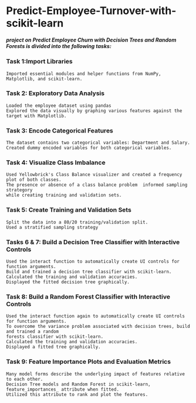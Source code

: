 # Predict-Employee-Turnover-with-scikit-learn

##### project on Predict Employee Churn with Decision Trees and Random Forests is divided into the following tasks:
### Task 1:Import Libraries
    Imported essential modules and helper functions from NumPy, Matplotlib, and scikit-learn.

### Task 2: Exploratory Data Analysis
    Loaded the employee dataset using pandas
    Explored the data visually by graphing various features against the target with Matplotlib.

### Task 3: Encode Categorical Features
    The dataset contains two categorical variables: Department and Salary.
    Created dummy encoded variables for both categorical variables.

### Task 4: Visualize Class Imbalance
    Used Yellowbrick's Class Balance visualizer and created a frequency plot of both classes.
    The presence or absence of a class balance problem  informed sampling strategory 
    while creating training and validation sets.

### Task 5: Create Training and Validation Sets
    Split the data into a 80/20 training/validation split.
    Used a stratified sampling strategy

### Tasks 6 & 7: Build a Decision Tree Classifier with Interactive Controls
    Used the interact function to automatically create UI controls for function arguments.
    Build and trained a decision tree classifier with scikit-learn.
    Calculated the training and validation accuracies.
    Displayed the fitted decision tree graphically.

### Task 8: Build a Random Forest Classifier with Interactive Controls
    Used the interact function again to automatically create UI controls for function arguments.
    To overcome the variance problem associated with decision trees, build and trained a random 
    forests classifier with scikit-learn.
    Calculated the training and validation accuracies.
    Displayed a fitted tree graphically.

### Task 9: Feature Importance Plots and Evaluation Metrics
    Many model forms describe the underlying impact of features relative to each other.
    Decision Tree models and Random Forest in scikit-learn, feature_importances_ attribute when fitted.
    Utilized this attribute to rank and plot the features.
